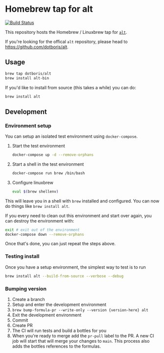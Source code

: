 # Homebrew tap for alt

[![Build Status](https://travis-ci.com/dotboris/homebrew-alt.svg?branch=master)](https://travis-ci.com/dotboris/homebrew-alt)

This repository hosts the Homebrew / Linuxbrew tap for
[`alt`](https://github.com/dotboris/alt).

If you're looking for the offical `alt` repository, please head to
<https://github.com/dotboris/alt>.

## Usage

```sh
brew tap dotboris/alt
brew install alt-bin
```

If you'd like to install from source (this takes a while) you can do:

```sh
brew install alt
```

## Development

### Environment setup

You can setup an isolated test environment using `docker-compose`.

1.  Start the test environment

    ```sh
    docker-compose up -d --remove-orphans
    ```

1.  Start a shell in the test environment

    ```sh
    docker-compose run brew /bin/bash
    ```

1.  Configure linuxbrew

    ```sh
    eval $(brew shellenv)
    ```

This will leave you in a shell with `brew` installed and configured. You can now
do things like `brew install alt`.

If you every need to clean out this environment and start over again, you can
destroy the environment with:

```sh
exit # exit out of the environment
docker-compose down --remove-orphans
```

Once that's done, you can just repeat the steps above.

### Testing install

Once you have a setup environment, the simplest way to test is to run

```sh
brew install alt --build-from-source --verbose --debug
```

### Bumping version

1.  Create a branch
1.  Setup and enter the development environment
1.  `brew bump-formula-pr --write-only --version {version-here} alt`
1.  Exit the development environment
1.  Commit
1.  Create PR
1.  The CI will run tests and build a bottles for you
1.  When you're ready to merge add the `pr-pull` label to the PR. A new CI job
    will start that will merge your changes to `main`. This process also adds
    the bottles references to the formulas.
